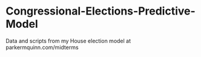 # Congressional-Elections-Predictive-Model
Data and scripts from my House election model at parkermquinn.com/midterms
